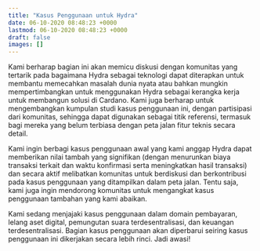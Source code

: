 ```yaml
---
title: "Kasus Penggunaan untuk Hydra"
date: 06-10-2020 08:48:23 +0000
lastmod: 06-10-2020 08:48:23 +0000
draft: false
images: []
---
```


Kami berharap bagian ini akan memicu diskusi dengan komunitas yang tertarik pada bagaimana Hydra sebagai teknologi dapat diterapkan untuk membantu memecahkan masalah dunia nyata atau bahkan mungkin mempertimbangkan untuk menggunakan Hydra sebagai kerangka kerja untuk membangun solusi di Cardano. Kami juga berharap untuk mengembangkan kumpulan studi kasus penggunaan ini, dengan partisipasi dari komunitas, sehingga dapat digunakan sebagai titik referensi, termasuk bagi mereka yang belum terbiasa dengan peta jalan fitur teknis secara detail.

Kami ingin berbagi kasus penggunaan awal yang kami anggap Hydra dapat memberikan nilai tambah yang signifikan (dengan menurunkan biaya transaksi terkait dan waktu konfirmasi serta meningkatkan hasil transaksi) dan secara aktif melibatkan komunitas untuk berdiskusi dan berkontribusi pada kasus penggunaan yang ditampilkan dalam peta jalan. Tentu saja, kami juga ingin mendorong komunitas untuk mengangkat kasus penggunaan tambahan yang kami abaikan.

Kami sedang menjajaki kasus penggunaan dalam domain pembayaran, lelang aset digital, pemungutan suara terdesentralisasi, dan keuangan terdesentralisasi. Bagian kasus penggunaan akan diperbarui seiring kasus penggunaan ini dikerjakan secara lebih rinci. Jadi awasi!
